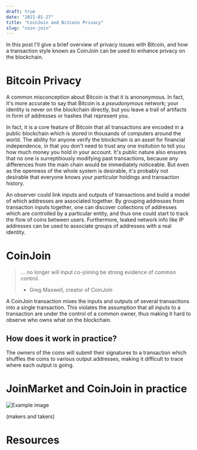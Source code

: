 ```yaml
---
draft: true 
date: "2021-01-27"
title: "CoinJoin and Bitcoin Privacy" 
slug: "coin-join"
---
```


In this post I'll give a brief overview of privacy issues with Bitcoin, and how a transaction style known as CoinJoin can be used to enhance privacy on the blockchain.


# Bitcoin Privacy

A common misconception about Bitcoin is that it is anononymous. In fact, it's more accurate to say that Bitcoin is a *pseudonymous* network; your identity is never on the blockchain directly, but you leave a trail of artifacts in form of addresses or hashes that represent you.

In fact, it is a core feature of Bitcoin that all transactions are encoded in a public blockchain which is stored in thousands of computers around the world. The ability for anyone verify the blockchain is an asset for financial independence, in that you don't need to trust any one insitution to tell you how much money you hold in your account. It's public nature also ensures that no one is surreptitiously modifying past transactions, because any differences from the main chain would be immediately noticeable. But even as the openness of the whole system is desirable, it's probably not desirable that everyone knows *your particular* holdings and transaction history.

An observer could link inputs and outputs of transactions and build a model of which addresses are associated together. By grouping addresses from transaction inputs together, one can discover collections of addresses which are controlled by a particular entity, and thus one could start to track the flow of coins between users. Furthermore, leaked network info like IP addresses can be used to associate groups of addresses with a real identity. 

# CoinJoin

> ... no longer will input co-joining be strong evidence of common control.
> - Greg Maxwell, creator of CoinJoin

A CoinJoin transaction mixes the inputs and outputs of several transactions into a single transaction. This violates the assumption that all inputs to a transaction are under the control of a common owner, thus making it hard to observe who owns what on the blockchain. 

## How does it work in practice?

The owners of the coins will submit their signatures to a transaction which shuffles the coins to various output addresses, making it difficult to trace where each output is going. 

# JoinMarket and CoinJoin in practice

![Example image](/images/coinjoin_img1.png)

(makers and takers)

# Resources